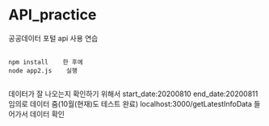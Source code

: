 # API_practice
공공데이터 포털 api 사용 연습

<pre><code>
npm install    한 후에 
node app2.js    실행

</code></pre>   

데이터가 잘 나오는지 확인하기 위해서 
start_date:20200810 end_date:20200811 임의로 데이터 줌(10월(현재)도 테스트 완료)
localhost:3000/getLatestInfoData 들어가서 데이터 확인 
